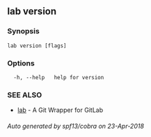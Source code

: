 ## lab version



### Synopsis



```
lab version [flags]
```

### Options

```
  -h, --help   help for version
```

### SEE ALSO

* [lab](index.md)	 - A Git Wrapper for GitLab

###### Auto generated by spf13/cobra on 23-Apr-2018
